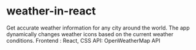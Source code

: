 # weather-in-react
Get accurate weather information for any city around the world. The app dynamically changes weather icons based on the current weather conditions. Frontend : React, CSS API: OpenWeatherMap API
